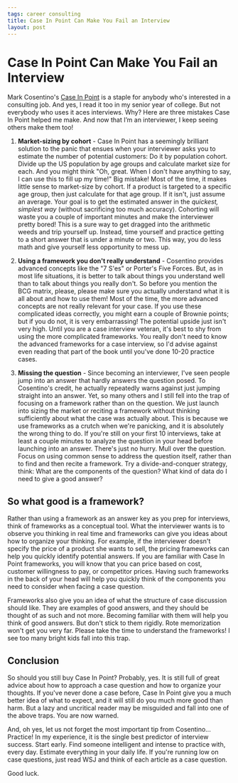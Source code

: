 ```yaml
--- 
tags: career consulting
title: Case In Point Can Make You Fail an Interview
layout: post
---
```


# Case In Point Can Make You Fail an Interview

Mark Cosentino's [Case In Point][cip] is a staple for anybody who's interested in a consulting job. And yes, I read it too in my senior year of college. But not everybody who uses it aces interviews. Why? Here are three mistakes Case In Point helped me make. And now that I’m an interviewer, I keep seeing others make them too!

[cip]: http://www.amazon.com/Case-Point-Complete-Interview-Preparation/dp/0971015864

1. __Market-sizing by cohort__ - Case In Point has a seemingly brilliant solution to the panic that ensues when your interviewer asks you to estimate the number of potential customers: Do it by population cohort. Divide up the US population by age groups and calculate market size for each. And you might think "Oh, great. When I don't have anything to say, I can use this to fill up my time!" Big mistake! Most of the time, it makes little sense to market-size by cohort. If a product is targeted to a specific age group, then just calculate for that age group. If it isn't, just assume an average. Your goal is to get the estimated answer in the *quickest, simplest way* (without sacrificing too much accuracy). Cohorting will waste you a couple of important minutes and make the interviewer pretty bored! This is a sure way to get dragged into the arithmetic weeds and trip yourself up. Instead, time yourself and practice getting to a short answer that is under a minute or two. This way, you do less math and give yourself less opportunity to mess up. 

2. __Using a framework you don't really understand__ - Cosentino provides advanced concepts like the "7 S'es" or Porter's Five Forces. But, as in most life situations, it is better to talk about things you understand well than to talk about things you really don't. So before you mention the BCG matrix, please, please make sure you actually understand what it is all about and how to use them! Most of the time, the more advanced concepts are not really relevant for your case. If you use these complicated ideas correctly, you might earn a couple of Brownie points; but if you do not, it is very embarrassing! The potential upside just isn't very high. Until you are a case interview veteran, it's best to shy from using the more complicated frameworks. You really don't need to know the advanced frameworks for a case interview, so I'd advise against even reading that part of the book until you've done 10-20 practice cases. 

3. __Missing the question__ - Since becoming an interviewer, I've seen people jump into an answer that hardly answers the question posed. To Cosentino's credit, he actually repeatedly warns against just jumping straight into an answer. Yet, so many others and I still fell into the trap of focusing on a framework rather than on the question. We just launch into sizing the market or reciting a framework without thinking sufficiently about what the case was actually about. This is because we use frameworks as a crutch when we're panicking, and it is absolutely the wrong thing to do. If you're still on your first 10 interviews, take at least a couple minutes to analyze the question in your head before launching into an answer. There's just no hurry. Mull over the question. Focus on using common sense to address the question itself, rather than to find and then recite a framework. Try a divide-and-conquer strategy, think: What are the components of the question? What kind of data do I need to give a good answer? 

## So what good is a framework? 

Rather than using a framework as an answer key as you prep for interviews, think of frameworks as a conceptual tool. What the interviewer wants is to observe you thinking in real time and frameworks can give you ideas about how to organize your thinking. For example, if the interviewer doesn't specify the price of a product she wants to sell, the pricing frameworks can help you quickly identify potential answers. If you are familiar with Case In Point frameworks, you will know that you can price based on cost, customer willingness to pay, or competitor prices. Having such frameworks in the back of your head will help you quickly think of the components you need to consider when facing a case question. 

Frameworks also give you an idea of what the structure of case discussion should like. They are examples of good answers, and they should be thought of as such and not more. Becoming familiar with them will help you think of good answers. But don't stick to them rigidly. Rote memorization won't get you very far. Please take the time to understand the frameworks! I see too many bright kids fall into this trap. 

## Conclusion

So should you still buy Case In Point? Probably, yes. It is still full of great advice about how to approach a case question and how to organize your thoughts. If you've never done a case before, Case In Point give you a much better idea of what to expect, and it will still do you much more good than harm. But a lazy and uncritical reader may be misguided and fall into one of the above traps. You are now warned. 

And, oh yes, let us not forget the most important tip from Cosentino... Practice! In my experience, it is the single best predictor of interview success. Start early. Find someone intelligent and intense to practice with, every day. Estimate everything in your daily life. If you're running low on case questions, just read WSJ and think of each article as a case question. 

Good luck.
